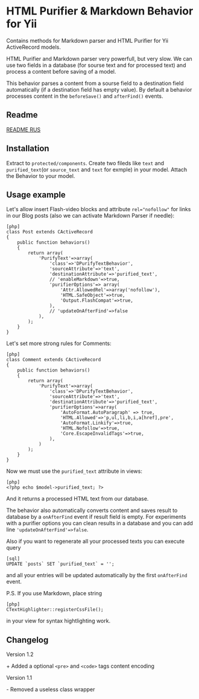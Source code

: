 HTML Purifier & Markdown Behavior for Yii
===
Contains methods for Markdown parser and HTML Purifier for Yii ActiveRecord models.

HTML Purifier and Markdown parser very powerfull, but very slow. We can use two fields in a database (for sourse text and for processed text) and process a content before saving of a model.

This behavior parses a content from a sourse field to a destination field automatically (if a destination field has empty value). By default a behavior processes content in the `beforeSave()` and `afterFind()` events. 

Readme
---

[README RUS](http://www.elisdn.ru/blog/12/dpurifytextbehavior-ispolzuem-html-purifier-dlia-filtracii-dannih-v-yii)

Installation
------------

Extract to `protected/components`. Create two fileds like `text` and `purified_text`(or `source_text` and `text` for exmple) in your model. Attach the Behavior to your model.

Usage example
-------------
 
Let's allow insert Flash-video blocks and attribute `rel="nofollow"` for links in our Blog posts (also we can activate Markdown Parser if needle):

~~~
[php]
class Post extends CActiveRecord
{
    public function behaviors()
    {
        return array(
            'PurifyText'=>array(
                'class'=>'DPurifyTextBehavior',
                'sourceAttribute'=>'text',
                'destinationAttribute'=>'purified_text',
                // 'enableMarkdown'=>true,
                'purifierOptions'=> array(
                    'Attr.AllowedRel'=>array('nofollow'),
                    'HTML.SafeObject'=>true,
                    'Output.FlashCompat'=>true,
                ),
                // 'updateOnAfterFind'=>false  
            ),
        );
    }
}
~~~

Let's set more strong rules for Comments:

~~~
[php]
class Comment extends CActiveRecord
{
    public function behaviors()
    {
        return array(
            'PurifyText'=>array(
                'class'=>'DPurifyTextBehavior',
                'sourceAttribute'=>'text',
                'destinationAttribute'=>'purified_text',
                'purifierOptions'=>array(
                    'AutoFormat.AutoParagraph' => true,
                    'HTML.Allowed'=>'p,ul,li,b,i,a[href],pre',
                    'AutoFormat.Linkify'=>true,
                    'HTML.Nofollow'=>true,
                    'Core.EscapeInvalidTags'=>true,
                ),              
            )
        );
    }
}
~~~

Now we must use the `purified_text` attribute in views:

~~~
[php]
<?php echo $model->purified_text; ?>
~~~

And it returns a processed HTML text from our database.

The behavior also automatically converts content and saves result to database by a `onAfterFind` event if result field is empty. For experiments with a purifier options you can clean results in a database and you can add line `'updateOnAfterFind'=>false`. 

Also if you want to regenerate all your processed texts you can execute query

~~~
[sql]
UPDATE `posts` SET `purified_text` = '';
~~~

and all your entries will be updated automatically by the first `onAfterFind` event. 

P.S. If you use Markdown, place string

~~~
[php]
CTextHighlighter::registerCssFile();
~~~

in your view for syntax hightlighting work.

Changelog
---------

Version 1.2

\+ Added a optional `<pre>` and `<code>` tags content encoding

Version 1.1

\- Removed a useless class wrapper